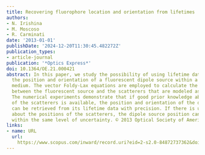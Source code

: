 ```yaml
---
title: Recovering fluorophore location and orientation from lifetimes
authors:
- N. Irishina
- M. Moscoso
- R. Carminati
date: '2013-01-01'
publishDate: '2024-12-20T11:30:45.482272Z'
publication_types:
- article-journal
publication: '*Optics Express*'
doi: 10.1364/OE.21.000421
abstract: In this paper, we study the possibility of using lifetime data to estimate
  the position and orientation of a fluorescent dipole source within a disordered
  medium. The vector Foldy-Lax equations are employed to calculate the interaction
  between the fluorescent source and the scatterers that are modeled as point-scatterers.
  The numerical experiments demonstrate that if good prior knowledge about the positions
  of the scatterers is available, the position and orientation of the dipole source
  can be retrieved from its lifetime data with precision. If there is uncertainty
  about the positions of the scatterers, the dipole source position can be estimated
  within the same level of uncertainty. © 2013 Optical Society of America.
links:
- name: URL
  url: 
    https://www.scopus.com/inward/record.uri?eid=2-s2.0-84872737362&doi=10.1364%2fOE.21.000421&partnerID=40&md5=789633a98390d7991e62be9ce94523d5
---
```


